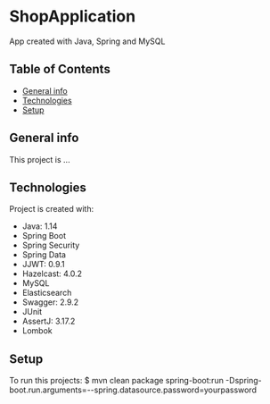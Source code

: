 # ShopApplication

App created with Java, Spring and MySQL

## Table of Contents

* [General info](#general-info)
* [Technologies](#technologies)
* [Setup](#setup)

## General info
This project is ...

## Technologies
Project is created with:
 * Java: 1.14
 * Spring Boot
 * Spring Security
 * Spring Data
 * JJWT: 0.9.1
 * Hazelcast: 4.0.2
 * MySQL
 * Elasticsearch
 * Swagger: 2.9.2
 * JUnit
 * AssertJ: 3.17.2 
 * Lombok
 

## Setup
To run this projects:
$ mvn clean package spring-boot:run -Dspring-boot.run.arguments=--spring.datasource.password=yourpassword

